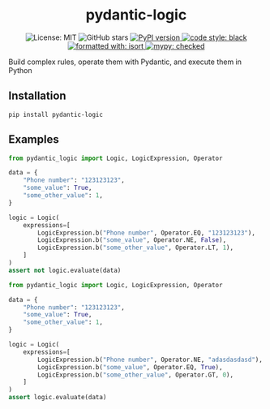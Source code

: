 <div align="center">
  <h1>pydantic-logic</h1>
  <p>
    <img alt="License: MIT" src="https://img.shields.io/github/license/barabum0/pydantic-logic">
    <img alt="GitHub stars" src="https://img.shields.io/github/stars/barabum0/pydantic-logic">
    <a href="https://pypi.org/project/promptxml">
        <img alt="PyPI version" src="https://img.shields.io/pypi/v/pydantic-logic.svg?logo=pypi&logoColor=FFE873">
    </a>
    <a href="https://github.com/psf/black">
        <img alt="code style: black" src="https://img.shields.io/badge/code%20style-black-000000.svg">
    </a>
    <a href="https://github.com/PyCQA/isort">
        <img alt="formatted with: isort" src="https://img.shields.io/badge/formatted%20with-isort-blue.svg">
    </a>
    <a href="https://mypy-lang.org/">
        <img alt="mypy: checked" src="https://www.mypy-lang.org/static/mypy_badge.svg">
    </a>
  </p>
</div>
Build complex rules, operate them with Pydantic, and execute them in Python

## Installation
```shell
pip install pydantic-logic
```

## Examples
```python
from pydantic_logic import Logic, LogicExpression, Operator

data = {
    "Phone number": "123123123",
    "some_value": True,
    "some_other_value": 1,
}

logic = Logic(
    expressions=[
        LogicExpression.b("Phone number", Operator.EQ, "123123123"),
        LogicExpression.b("some_value", Operator.NE, False),
        LogicExpression.b("some_other_value", Operator.LT, 1),
    ]
)
assert not logic.evaluate(data)
```

```python
from pydantic_logic import Logic, LogicExpression, Operator

data = {
    "Phone number": "123123123",
    "some_value": True,
    "some_other_value": 1,
}

logic = Logic(
    expressions=[
        LogicExpression.b("Phone number", Operator.NE, "adasdasdasd"),
        LogicExpression.b("some_value", Operator.EQ, True),
        LogicExpression.b("some_other_value", Operator.GT, 0),
    ]
)
assert logic.evaluate(data)
```
